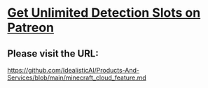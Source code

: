 # <a href="https://www.vagdedes.com/patreon">Get Unlimited Detection Slots on Patreon</a>

## Please visit the URL:
https://github.com/IdealisticAI/Products-And-Services/blob/main/minecraft_cloud_feature.md
